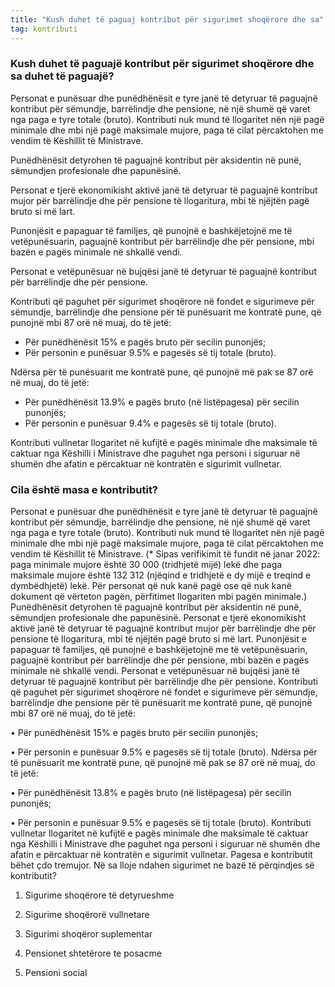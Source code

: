 ```yaml
---
title: "Kush duhet të paguaj kontribut për sigurimet shoqërore dhe sa"
tag: kontributi
---
```


### Kush duhet të paguajë kontribut për sigurimet shoqërore dhe sa duhet të paguajë?

Personat e punësuar dhe punëdhënësit e tyre janë të detyruar të paguajnë kontribut për sëmundje, barrëlindje dhe pensione, në një shumë që varet nga paga e tyre totale (bruto). Kontributi nuk mund të llogaritet nën një pagë minimale dhe mbi një pagë maksimale mujore, paga të cilat përcaktohen me vendim të Këshillit të Ministrave.


Punëdhënësit detyrohen të paguajnë kontribut për aksidentin në punë, sëmundjen profesionale dhe papunësinë.

Personat e tjerë ekonomikisht aktivë janë të detyruar të paguajnë kontribut mujor për barrëlindje dhe për pensione të llogaritura, mbi të njëjtën pagë bruto si më lart.

Punonjësit e papaguar të familjes, që punojnë e bashkëjetojnë me të vetëpunësuarin, paguajnë kontribut për barrëlindje dhe për pensione, mbi bazën e pagës minimale në shkallë vendi.

Personat e vetëpunësuar në bujqësi janë të detyruar të paguajnë kontribut për barrëlindje dhe për pensione.

Kontributi që paguhet për sigurimet shoqërore në fondet e sigurimeve për sëmundje, barrëlindje dhe pensione për të punësuarit me kontratë pune, që punojnë mbi 87 orë në muaj, do të jetë:

* Për punëdhënësit 15% e pagës bruto për secilin punonjës;
* Për personin e punësuar 9.5% e pagesës së tij totale (bruto).

Ndërsa për të punësuarit me kontratë pune, që punojnë më pak se 87 orë në muaj, do të jetë:

* Për punëdhënësit 13.9% e pagës bruto (në listëpagesa) për secilin punonjës;
* Për personin e punësuar 9.4% e pagesës së tij totale (bruto).

Kontributi vullnetar llogaritet në kufijtë e pagës minimale dhe maksimale të caktuar nga Këshilli i Ministrave dhe paguhet nga personi i siguruar në shumën dhe afatin e përcaktuar në kontratën e sigurimit vullnetar.

### Cila është masa e kontributit?
Personat e punësuar dhe punëdhënësit e tyre janë të detyruar të paguajnë kontribut për sëmundje, barrëlindje dhe pensione, në një shumë që varet nga paga e tyre totale (bruto). Kontributi nuk mund të llogaritet nën një pagë minimale dhe mbi një pagë maksimale mujore, paga të cilat përcaktohen me vendim të Këshillit të Ministrave.
(* Sipas verifikimit të fundit në janar 2022: paga minimale mujore është 30 000 (tridhjetë mijë) lekë dhe paga maksimale mujore është 132 312 (njëqind e tridhjetë e dy mijë e treqind e dymbëdhjetë) lekë. Për personat që nuk kanë pagë ose që nuk kanë dokument që vërteton pagën, përfitimet llogariten mbi pagën minimale.)
Punëdhënësit detyrohen të paguajnë kontribut për aksidentin në punë, sëmundjen profesionale dhe papunësinë.
Personat e tjerë ekonomikisht aktivë janë të detyruar të paguajnë kontribut mujor për barrëlindje dhe për pensione të llogaritura, mbi të njëjtën pagë bruto si më lart.
Punonjësit e papaguar të familjes, që punojnë e bashkëjetojnë me të vetëpunësuarin, paguajnë kontribut për barrëlindje dhe për pensione, mbi bazën e pagës minimale në shkallë vendi.
Personat e vetëpunësuar në bujqësi janë të detyruar të paguajnë kontribut për barrëlindje dhe për pensione.
Kontributi që paguhet për sigurimet shoqërore në fondet e sigurimeve për sëmundje, barrëlindje dhe pensione për të punësuarit me kontratë pune, që punojnë mbi 87 orë në muaj, do të jetë:

•	Për punëdhënësit 15% e pagës bruto për secilin punonjës;

•	Për personin e punësuar 9.5% e pagesës së tij totale (bruto).
Ndërsa për të punësuarit me kontratë pune, që punojnë më pak se 87 orë në muaj, do të jetë:

•	Për punëdhënësit 13.8% e pagës bruto (në listëpagesa) për secilin punonjës;

•	Për personin e punësuar 9.5% e pagesës së tij totale (bruto).
Kontributi vullnetar llogaritet në kufijtë e pagës minimale dhe maksimale të caktuar nga Këshilli i Ministrave dhe paguhet nga personi i siguruar në shumën dhe afatin e përcaktuar në kontratën e sigurimit vullnetar.
Pagesa e kontributit bëhet çdo tremujor.
Në sa lloje ndahen sigurimet ne bazë të përqindjes së kontributit?

1)	Sigurime shoqërore të detyrueshme 

2)	Sigurime shoqërorë vullnetare

3)	Sigurimi shoqëror suplementar

4)	Pensionet shtetërore te posacme

5)	Pensioni social

